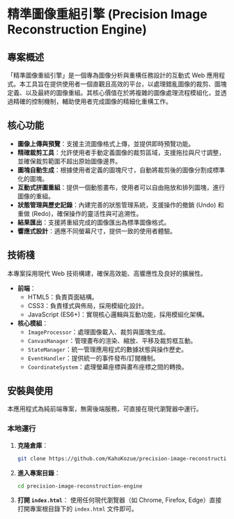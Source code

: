 # 精準圖像重組引擎 (Precision Image Reconstruction Engine)

## 專案概述

「精準圖像重組引擎」是一個專為圖像分析與重構任務設計的互動式 Web 應用程式。本工具旨在提供使用者一個直觀且高效的平台，以處理錯亂圖像的裁剪、圖塊定義、以及最終的圖像重組。其核心價值在於將複雜的圖像處理流程模組化，並透過精確的控制機制，輔助使用者完成圖像的精細化重構工作。

## 核心功能

*   **圖像上傳與預覽**：支援主流圖像格式上傳，並提供即時預覽功能。
*   **精確裁剪工具**：允許使用者手動定義圖像的裁剪區域，支援拖拉與尺寸調整，並確保裁剪範圍不超出原始圖像邊界。
*   **圖塊自動生成**：根據使用者定義的圖塊尺寸，自動將裁剪後的圖像分割成標準化的圖塊。
*   **互動式拼圖重組**：提供一個動態畫布，使用者可以自由拖放和排列圖塊，進行圖像的重組。
*   **狀態管理與歷史記錄**：內建完善的狀態管理系統，支援操作的撤銷 (Undo) 和重做 (Redo)，確保操作的靈活性與可追溯性。
*   **結果匯出**：支援將重組完成的圖像匯出為標準圖像格式。
*   **響應式設計**：適應不同螢幕尺寸，提供一致的使用者體驗。

## 技術棧

本專案採用現代 Web 技術構建，確保高效能、高響應性及良好的擴展性。

*   **前端**：
    *   HTML5：負責頁面結構。
    *   CSS3：負責樣式與佈局，採用模組化設計。
    *   JavaScript (ES6+)：實現核心邏輯與互動功能，採用模組化架構。
*   **核心模組**：
    *   `ImageProcessor`：處理圖像載入、裁剪與圖塊生成。
    *   `CanvasManager`：管理畫布的渲染、縮放、平移及裁剪框互動。
    *   `StateManager`：統一管理應用程式的數據狀態與操作歷史。
    *   `EventHandler`：提供統一的事件發布/訂閱機制。
    *   `CoordinateSystem`：處理螢幕座標與畫布座標之間的轉換。

## 安裝與使用

本應用程式為純前端專案，無需後端服務，可直接在現代瀏覽器中運行。

### 本地運行

1.  **克隆倉庫**：
    ```bash
    git clone https://github.com/KahoKozue/precision-image-reconstruction-engine.git
    ```
2.  **進入專案目錄**：
    ```bash
    cd precision-image-reconstruction-engine
    ```
3.  **打開 `index.html`**：
    使用任何現代瀏覽器（如 Chrome, Firefox, Edge）直接打開專案根目錄下的 `index.html` 文件即可。
